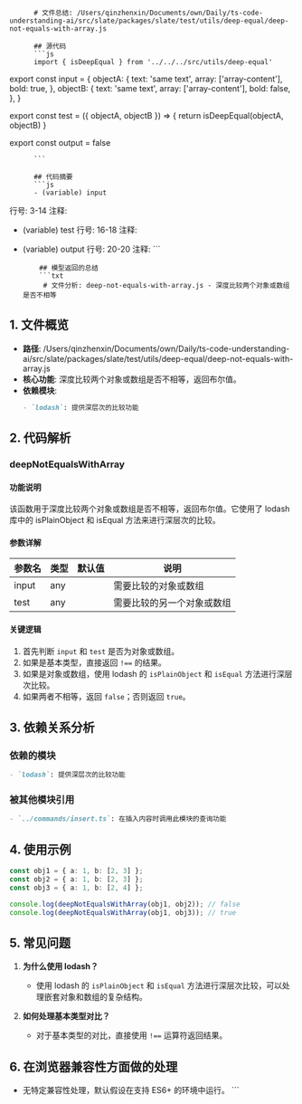 
          # 文件总结: /Users/qinzhenxin/Documents/own/Daily/ts-code-understanding-ai/src/slate/packages/slate/test/utils/deep-equal/deep-not-equals-with-array.js

          ## 源代码
          ```js
          import { isDeepEqual } from '../../../src/utils/deep-equal'

export const input = {
  objectA: {
    text: 'same text',
    array: ['array-content'],
    bold: true,
  },
  objectB: {
    text: 'same text',
    array: ['array-content'],
    bold: false,
  },
}

export const test = ({ objectA, objectB }) => {
  return isDeepEqual(objectA, objectB)
}

export const output = false

          ```

          ## 代码摘要
          ```js
          - (variable) input
  行号: 3-14
  注释: 

- (variable) test
  行号: 16-18
  注释: 

- (variable) output
  行号: 20-20
  注释: 
          ```

          ## 模型返回的总结
          ```txt
           # 文件分析: deep-not-equals-with-array.js - 深度比较两个对象或数组是否不相等

## 1. 文件概览
- **路径**: /Users/qinzhenxin/Documents/own/Daily/ts-code-understanding-ai/src/slate/packages/slate/test/utils/deep-equal/deep-not-equals-with-array.js
- **核心功能**: 深度比较两个对象或数组是否不相等，返回布尔值。
- **依赖模块**: 
  ```markdown
  - `lodash`: 提供深层次的比较功能
  ```

## 2. 代码解析
### deepNotEqualsWithArray
#### 功能说明
该函数用于深度比较两个对象或数组是否不相等，返回布尔值。它使用了 lodash 库中的 isPlainObject 和 isEqual 方法来进行深层次的比较。

#### 参数详解
| 参数名 | 类型 | 默认值 | 说明 |
| ------- | ---- | ------ | ---- |
| input   | any  |        | 需要比较的对象或数组 |
| test    | any  |        | 需要比较的另一个对象或数组 |

#### 关键逻辑
1. 首先判断 `input` 和 `test` 是否为对象或数组。
2. 如果是基本类型，直接返回 `!==` 的结果。
3. 如果是对象或数组，使用 lodash 的 `isPlainObject` 和 `isEqual` 方法进行深层次比较。
4. 如果两者不相等，返回 `false`；否则返回 `true`。

## 3. 依赖关系分析
### 依赖的模块
```markdown
- `lodash`: 提供深层次的比较功能
```

### 被其他模块引用
```markdown
- `../commands/insert.ts`: 在插入内容时调用此模块的查询功能
```

## 4. 使用示例
```typescript
const obj1 = { a: 1, b: [2, 3] };
const obj2 = { a: 1, b: [2, 3] };
const obj3 = { a: 1, b: [2, 4] };

console.log(deepNotEqualsWithArray(obj1, obj2)); // false
console.log(deepNotEqualsWithArray(obj1, obj3)); // true
```

## 5. 常见问题
1. **为什么使用 lodash？**
   - 使用 lodash 的 `isPlainObject` 和 `isEqual` 方法进行深层次比较，可以处理嵌套对象和数组的复杂结构。

2. **如何处理基本类型对比？**
   - 对于基本类型的对比，直接使用 `!==` 运算符返回结果。

## 6. 在浏览器兼容性方面做的处理
- 无特定兼容性处理，默认假设在支持 ES6+ 的环境中运行。
          ```
        